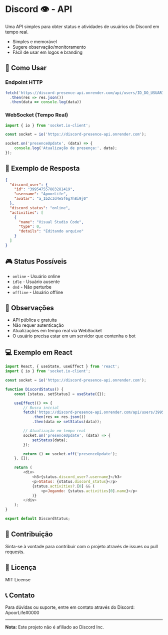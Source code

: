 # Discord 👁️ - API

Uma API simples para obter status e atividades de usuários do Discord em tempo real. 
- Simples e memorável
- Sugere observação/monitoramento
- Fácil de usar em logos e branding

## 🚀 Como Usar

### Endpoint HTTP
```javascript
fetch('https://discord-presence-api.onrender.com/api/users/ID_DO_USUARIO')
  .then(res => res.json())
  .then(data => console.log(data))
```

### WebSocket (Tempo Real)
```javascript
import { io } from 'socket.io-client';

const socket = io('https://discord-presence-api.onrender.com');

socket.on('presenceUpdate', (data) => {
    console.log('Atualização de presença:', data);
});
```

## 📝 Exemplo de Resposta

```json
{
  "discord_user": {
    "id": "399547557883281419",
    "username": "ApoorLife",
    "avatar": "a_1b2c3d4e5f6g7h8i9j0"
  },
  "discord_status": "online",
  "activities": [
    {
      "name": "Visual Studio Code",
      "type": 0,
      "details": "Editando arquivo"
    }
  ]
}
```

## 🎮 Status Possíveis

- `online` - Usuário online
- `idle` - Usuário ausente
- `dnd` - Não perturbe
- `offline` - Usuário offline

## 📌 Observações

- API pública e gratuita
- Não requer autenticação
- Atualizações em tempo real via WebSocket
- O usuário precisa estar em um servidor que contenha o bot

## 💻 Exemplo em React

```javascript
import React, { useState, useEffect } from 'react';
import { io } from 'socket.io-client';

const socket = io('https://discord-presence-api.onrender.com');

function DiscordStatus() {
    const [status, setStatus] = useState({});

    useEffect(() => {
        // Busca inicial
        fetch('https://discord-presence-api.onrender.com/api/users/399547557883281419')
            .then(res => res.json())
            .then(data => setStatus(data));

        // Atualização em tempo real
        socket.on('presenceUpdate', (data) => {
            setStatus(data);
        });

        return () => socket.off('presenceUpdate');
    }, []);

    return (
        <div>
            <h3>{status.discord_user?.username}</h3>
            <p>Status: {status.discord_status}</p>
            {status.activities?.[0] && (
                <p>Jogando: {status.activities[0].name}</p>
            )}
        </div>
    );
}

export default DiscordStatus;
```

## 🤝 Contribuição

Sinta-se à vontade para contribuir com o projeto através de issues ou pull requests.

## 📄 Licença

MIT License

## 📞 Contato

Para dúvidas ou suporte, entre em contato através do Discord: ApoorLife#0000

---

**Nota:** Este projeto não é afiliado ao Discord Inc.
